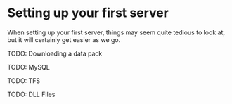 # Setting up your first server

When setting up your first server, things may seem quite tedious to look at, but it will certainly get easier as we go.

TODO: Downloading a data pack

TODO: MySQL

TODO: TFS

TODO: DLL Files

